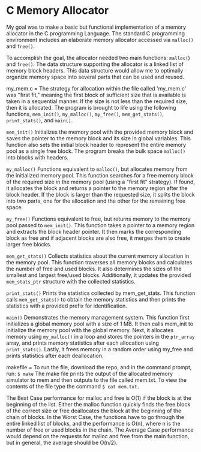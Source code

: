 # C Memory Allocator
My goal was to make a basic but functional implementation of a memory allocator in the C programming Language. The standard C programming environment includes an elaborate memory allocator accessed via `malloc()` and `free()`.

To accomplish the goal, the allocator needed two main functions: `malloc(`) and `free()`. The data structure supporting the allocator is a linked list of memory block headers. This  data structure would allow me to optimally organize memory space into several parts that can be used and reused. 

my_mem.c =
The strategy for allocation within the file called 'my_mem.c' was "first fit," meaning the first block of sufficient size that is available is taken in a sequential manner. If the size is not less than the required size, then it is allocated. The program is brought to life using the following functions, `mem_init()`, `my_malloc()`, `my_free()`, `mem_get_stats()`, `print_stats()`, and `main()`.

`mem_init()` Initializes the memory pool with the provided memory block and saves the pointer to the memory block and its size in global variables. This function also sets the initial block header to represent the entire memory pool as a single free block. The program breaks the bulk space `malloc()` into blocks with headers.

`my_malloc()` Functions equivalent to `malloc()`, but allocates memory from the initialized memory pool. This function searches for a free memory block of the required size in the memory pool (using a "first fit" strategy). If found, it allocates the block and returns a pointer to the memory region after the block header. If the block is larger than the requested size, it splits the block into two parts, one for the allocation and the other for the remaining free space.

`my_free()` Functions equivalent to free, but returns memory to the memory pool passed to `mem_init()`. This function takes a pointer to a memory region and extracts the block header pointer. It then marks the corresponding block as free and if adjacent blocks are also free, it merges them to create larger free blocks.

`mem_get_stats()` Collects statistics about the current memory allocation in the memory pool. This function traverses all memory blocks and calculates the number of free and used blocks. It also determines the sizes of the smallest and largest free/used blocks. Additionally, it updates the provided `mem_stats_ptr` structure with the collected statistics.

`print_stats()` Prints the statistics collected by mem_get_stats. This function calls `mem_get_stats()` to obtain the memory statistics and then prints the statistics with a provided prefix for identification.

`main()` Demonstrates the memory management system. This function first initializes a global memory pool with a size of 1 MB. It then calls mem_init to initialize the memory pool with the global memory. Next, it allocates memory using `my_malloc()` in a loop and stores the pointers in the `ptr_array` array, and prints memory statistics after each allocation using `print_stats()`. Lastly, it frees memory in a random order using my_free and prints statistics after each deallocation.

makefile = 
To run the file, download the repo, and in the command prompt, run: `$ make`
The make file prints the output of the allocated memory simulator to mem and then outputs to the file called mem.txt.
To view the contents of the file type the command `$ cat mem.txt.`

The Best Case performance for malloc and free is O(1) if the block is at the beginning of the list. Either the malloc function quickly finds the free block of the correct size or free deallocates the block at the beginning of the chain of blocks.
In the Worst Case, the functions have to go through the entire linked list of blocks, and the performance is O(n), where n is the number of free or used blocks in the chain.
The Average Case performance would depend on the requests for malloc and free from the main function, but in general, the average should be O(n/2).
